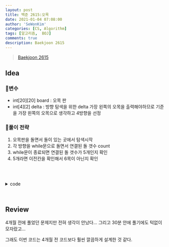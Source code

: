 ```yaml
---
layout: post
title: 백준 2615:오목
date: 2021-01-04 07:08:00
author: 'SeWonKim'
categories: [CS, Algorithm]
tags: [알고리즘,  BOJ]
comments: true
description: Baekjoon 2615
---
```


> [Baekjoon 2615](https://www.acmicpc.net/problem/2615)

## Idea

### 🥚변수

- int[20][20] board : 오목 판
- int[4][2] delta : 방향 탐색을 위한 delta 가장 왼쪽의 오목을 출력해야하므로 기준을 가장 왼쪽의 오목으로 생각하고 4방향을 선정

### 🍳풀이 전략

1. 오목판을 돌면서 돌이 있는 곳에서 탐색시작
2. 각 방향을 while문으로 돌면서 연결된 돌 갯수 count
3. while문이 종료되면 연결된 돌 갯수가 5개인지 확인
4. 5개라면 이전칸을 확인해서 6목이 아닌지 확인

&nbsp;  
&nbsp;

<details>
<summary>code</summary>
<div markdown="1">

```java
import java.io.*;
import java.util.*;

public class Main {

    static int answer, answerR, answerC;
    static int n = 19;   // board의 크기
    static int[][] delta = { {1, 0}, {0, 1}, {-1, 1}, {1, 1} };

    public static void main(String[] args) throws Exception {
        BufferedReader br = new BufferedReader(new InputStreamReader(System.in));
        StringTokenizer st = null;

        int[][] board = new int[n+1][n+1];
        for (int i = 1; i <= n; i++) {
            st = new StringTokenizer(br.readLine(), " ");
            for (int j = 1; j <= n; j++) {
                board[i][j] = Integer.parseInt(st.nextToken());
            }
        }

        for(int i=1; i<=n; i++) {
            for(int j=1; j<=n; j++) {
                if(board[i][j] != 0 && find(i, j, board[i][j],  board)) {
                    System.out.println(answer);
                    System.out.println(answerR + " " + answerC);
                    return;
                }
            }
        }
        System.out.println(answer);
    }

    public static boolean find(int r, int c, int color, int[][] board) {
        for(int k=0; k<4; k++) {    // 가로, 세로, 대각선우상, 대각선우하
            // init
            int nr = r;
            int nc = c;
            int count = 1;

            // 한 방향으로 쭉 탐색
            while(true) {
                nr += delta[k][0];
                nc += delta[k][1];

                // 범위 내에 있고, 같은 색 돌일 경우
                if(nr > 0 && nr <= n && nc > 0 && nc <= n && board[nr][nc] == color) {
                    count++;
                }
                else break;
            }

            if(count == 5 && checkBack(r - delta[k][0], c - delta[k][1], color, board)) {
                answer = color;
                answerR = r;
                answerC = c;
                return true;
            }
        }
        return false;
    }

    public static boolean checkBack(int r, int c, int color, int[][] board) {
        // 한 칸 뒤쪽을 확인해서 정확히 오목인지 확인
        if(r > 0 && r <= n && c > 0 && c <= n && board[r][c] == color)  return false;
        return true;
    }
}

```

</div>
</details>

&nbsp;

## Review

4개월 전에 풀었던 문제지만 전혀 생각이 안났다... 그리고 30분 안에 풀기에도 턱없이 모자랐고...

그래도 이번 코드는 4개월 전 코드보다 훨씬 깔끔하게 설계한 것 같다.

&nbsp;  
&nbsp;
